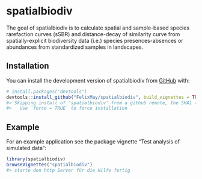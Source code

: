 
<!-- README.md is generated from README.Rmd. Please edit that file -->

# spatialbiodiv

<!-- badges: start -->
<!-- badges: end -->

The goal of spatialbiodiv is to calculate spatial and sample-based
species rarefaction curves (sSBR) and distance-decay of similarity curve
from spatially-explicit biodiversity data (i.e.) species
presences-absences or abundances from standardized samples in
landscapes.

## Installation

You can install the development version of spatialbiodiv from
[GitHub](https://github.com/) with:

``` r
# install.packages("devtools")
devtools::install_github("FelixMay/spatialbiodiv", build_vignettes = TRUE)
#> Skipping install of 'spatialbiodiv' from a github remote, the SHA1 (d79600f4) has not changed since last install.
#>   Use `force = TRUE` to force installation
```

## Example

For an example application see the package vignette “Test analysis of
simulated data”:

``` r
library(spatialbiodiv)
browseVignettes("spatialbiodiv")
#> starte den http Server für die Hilfe fertig
```

